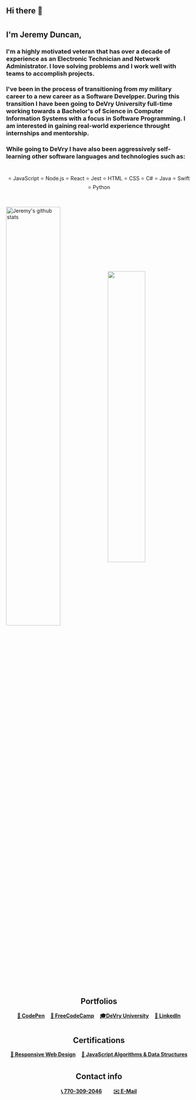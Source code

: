 ## Hi there 👋
#
## I'm Jeremy Duncan,

 ### <p>I'm a highly motivated veteran that has over a decade of experience as an Electronic Technician and Network Administrator. I love solving problems and I work well with teams to accomplish projects.</p> 
 ### <p>I've been in the process of transitioning from my military career to a new career as a Software Develpper. During this transition I have been going to DeVry University full-time working towards a Bachelor's of Science in Computer Information Systems with a focus in Software Programming. I am interested in gaining real-world experience throught internships and mentorship.</p>
 ### <p>While going to DeVry I have also been aggressively self-learning other software languages and technologies such as: </p>
 # 
 <div style="text-align: center;">
⭐️ JavaScript ⭐️ Node.js ⭐️ React ⭐️ Jest ⭐️ HTML ⭐️ CSS ⭐️ C# ⭐️ Java ⭐️ Swift ⭐️ Python
</div>
 

<!--[![Jeremy's GitHub stats](https://github-readme-stats.vercel.app/api?username=JeremyDuncan)](https://github.com/JeremyDuncan/github-readme-stats)-->
#
<a href="#"><img align="center" width="54%" src="https://github-readme-stats.vercel.app/api?username=JeremyDuncan&show_icons=true&include_all_commits=true&theme=buefy&hide_border=true" alt="Jeremy's github stats" /></a> 
<a href="#"><img align="center" width="45%" src="https://github-readme-stats.vercel.app/api/top-langs/?username=JeremyDuncan&layout=compact&theme=buefy&hide_border=true" /></a>

#
<h2 style="text-align: center;">Portfolios</h2>

<div style="text-align: center;">
<strong><a href="https://codepen.io/jduncan05/full/JjOVvMg">💾 CodePen</a></strong> 
&nbsp;&nbsp;
<strong><a href="https://www.freecodecamp.org/JeremyDuncan">💾 FreeCodeCamp</a></strong>
&nbsp;&nbsp;
<strong><a href="https://jeremyduncan1984.wixsite.com/jeremy-duncan"> 🎓DeVry University</a></strong>
&nbsp;&nbsp;
<strong><a href="https://www.linkedin.com/in/jeremy-duncan2021">🔗 LinkedIn</a></strong>
</div>

#
<div style="text-align: center;">
<h2 style="text-align: center;">Certifications</h2>
<strong><a href="https://www.freecodecamp.org/certification/jeremyduncan/responsive-web-design">📌 Responsive Web Design</a></strong>
&nbsp;&nbsp;
<strong><a href="https://www.freecodecamp.org/certification/jeremyduncan/javascript-algorithms-and-data-structures">📌 JavaScript Algorithms & Data Structures</a></strong>
</div>



#
  <h2 style="text-align: center;">Contact info</h2>


<div style="text-align: center;">
<strong><a href="tel:757-637-0202"> 📞 770-309-2046</a></strong> 
&nbsp;&nbsp;&nbsp;&nbsp;&nbsp;&nbsp;
<strong> <a href="mailto:jeremy.duncan1984@gmail.com">✉️ E-Mail</a> </strong>
</div>

#
<!--
**JeremyDuncan/JeremyDuncan** is a ✨ _special_ ✨ repository because its `README.md` (this file) appears on your GitHub profile.

Here are some ideas to get you started:

- 🔭 I’m currently working on ...
- 🌱 I’m currently learning ...
- 👯 I’m looking to collaborate on ...
- 🤔 I’m looking for help with ...
- 💬 Ask me about ...
- 📫 How to reach me: ...
- 😄 Pronouns: ...
- ⚡ Fun fact: ...
-->
